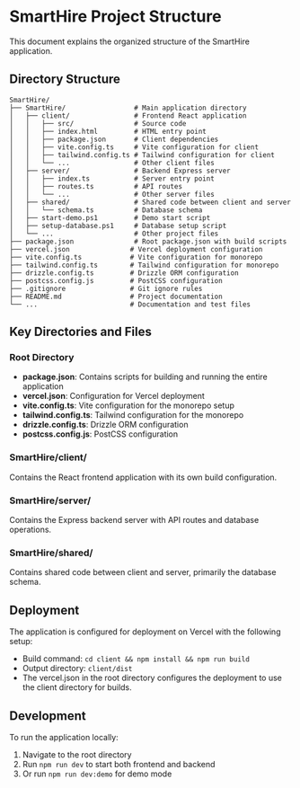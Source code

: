 # SmartHire Project Structure

This document explains the organized structure of the SmartHire application.

## Directory Structure

```
SmartHire/
├── SmartHire/                 # Main application directory
│   ├── client/                # Frontend React application
│   │   ├── src/               # Source code
│   │   ├── index.html         # HTML entry point
│   │   ├── package.json       # Client dependencies
│   │   ├── vite.config.ts     # Vite configuration for client
│   │   ├── tailwind.config.ts # Tailwind configuration for client
│   │   └── ...                # Other client files
│   ├── server/                # Backend Express server
│   │   ├── index.ts           # Server entry point
│   │   ├── routes.ts          # API routes
│   │   └── ...                # Other server files
│   ├── shared/                # Shared code between client and server
│   │   └── schema.ts          # Database schema
│   ├── start-demo.ps1         # Demo start script
│   ├── setup-database.ps1     # Database setup script
│   └── ...                    # Other project files
├── package.json               # Root package.json with build scripts
├── vercel.json               # Vercel deployment configuration
├── vite.config.ts            # Vite configuration for monorepo
├── tailwind.config.ts        # Tailwind configuration for monorepo
├── drizzle.config.ts         # Drizzle ORM configuration
├── postcss.config.js         # PostCSS configuration
├── .gitignore                # Git ignore rules
├── README.md                 # Project documentation
└── ...                       # Documentation and test files
```

## Key Directories and Files

### Root Directory
- **package.json**: Contains scripts for building and running the entire application
- **vercel.json**: Configuration for Vercel deployment
- **vite.config.ts**: Vite configuration for the monorepo setup
- **tailwind.config.ts**: Tailwind configuration for the monorepo
- **drizzle.config.ts**: Drizzle ORM configuration
- **postcss.config.js**: PostCSS configuration

### SmartHire/client/
Contains the React frontend application with its own build configuration.

### SmartHire/server/
Contains the Express backend server with API routes and database operations.

### SmartHire/shared/
Contains shared code between client and server, primarily the database schema.

## Deployment

The application is configured for deployment on Vercel with the following setup:
- Build command: `cd client && npm install && npm run build`
- Output directory: `client/dist`
- The vercel.json in the root directory configures the deployment to use the client directory for builds.

## Development

To run the application locally:
1. Navigate to the root directory
2. Run `npm run dev` to start both frontend and backend
3. Or run `npm run dev:demo` for demo mode